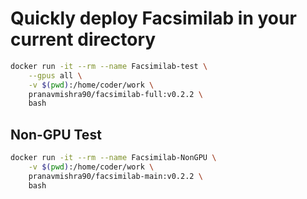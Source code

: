 # Quickly deploy Facsimilab in your current directory 

```sh
docker run -it --rm --name Facsimilab-test \
    --gpus all \
    -v $(pwd):/home/coder/work \
    pranavmishra90/facsimilab-full:v0.2.2 \
    bash
```


## Non-GPU Test

```sh
docker run -it --rm --name Facsimilab-NonGPU \
    -v $(pwd):/home/coder/work \
    pranavmishra90/facsimilab-main:v0.2.2 \
    bash
```
